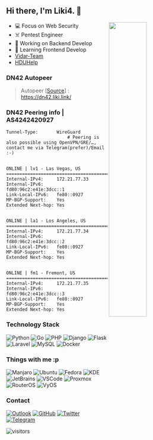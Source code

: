 ## Hi there, I'm Liki4. 👋

<a href="https://github.com/Liki4?tab=repositories">
  <img align="right" src="https://github-readme-stats.vercel.app/api?username=Liki4&show_icons=true&title_color=000&icon_color=0099ff&text_color=000&bg_color=ffffff&hide_border=true#gh-light-mode-only" width="45%" />
</a>

- 💻️ Focus on Web Security
- ☠️ Pentest Engineer
- 🔭 Working on Backend Develop
- 🌱 Learning Frontend Develop
- [Vidar-Team](https://github.com/orgs/vidar-team/)
- [HDUHelp](https://github.com/orgs/hduhelp)

### DN42 Autopeer

> Autopeer [[Source](https://github.com/lutoma/autopeer)]  : https://dn42.liki.link/

### DN42 Peering info | AS4242420927

```
Tunnel-Type:       WireGuard
                       # Peering is also possible using OpenVPN/GRE/…, contact me via Telegram(prefer)/Email :-)


ONLINE | lv1 - Las Vegas, US
=========================================
Internal-IPv4:     172.21.77.33
Internal-IPv6:     fd80:96c2:e41e:3dcc::1
Link-Local-IPv6:   fe80::0927
MP-BGP-Support:    Yes
Extended Next-hop: Yes


ONLINE | la1 - Los Angeles, US
=========================================
Internal-IPv4:     172.21.77.34
Internal-IPv6:     fd80:96c2:e41e:3dcc::2
Link-Local-IPv6:   fe80::0927
MP-BGP-Support:    Yes
Extended Next-hop: Yes


ONLINE | fm1 - Fremont, US
=========================================
Internal-IPv4:     172.21.77.35
Internal-IPv6:     fd80:96c2:e41e:3dcc::3
Link-Local-IPv6:   fe80::0927
MP-BGP-Support:    Yes
Extended Next-hop: Yes
```

### Technology Stack

![Python](https://img.shields.io/badge/python-%233776AB.svg?&style=for-the-badge&logo=python&logoColor=white)
![Go](https://img.shields.io/badge/go-%2300ADD8.svg?&style=for-the-badge&logo=go&logoColor=white)
![PHP](https://img.shields.io/badge/php-%23777bb4.svg?&style=for-the-badge&logo=php&logoColor=white)
![Django](https://img.shields.io/badge/django-%23092E20.svg?&style=for-the-badge&logo=django&logoColor=white)
![Flask](https://img.shields.io/badge/flask-%23000000.svg?&style=for-the-badge&logo=flask&logoColor=white)
![Laravel](https://img.shields.io/badge/laravel-%23FF2D20.svg?&style=for-the-badge&logo=laravel&logoColor=white)
![MySQL](https://img.shields.io/badge/mysql-%234479A1.svg?&style=for-the-badge&logo=mysql&logoColor=white)
![Docker](https://img.shields.io/badge/docker-%232496ED.svg?&style=for-the-badge&logo=docker&logoColor=white)

### Things with me :p

![Manjaro](https://img.shields.io/badge/manjaro-%2335BF5C.svg?&style=for-the-badge&logo=manjaro&logoColor=white)
![Ubuntu](https://img.shields.io/badge/ubuntu-%23E95420.svg?&style=for-the-badge&logo=ubuntu&logoColor=white)
![Fedora](https://img.shields.io/badge/Fedora-%235199DD.svg?&style=for-the-badge&logo=fedora&logoColor=white&fontColor=white)
![KDE](https://img.shields.io/badge/kde%20plasma-%231D99F3.svg?&style=for-the-badge&logo=kde&logoColor=white)
![JetBrains](https://img.shields.io/badge/jetbrains-%23000000.svg?&style=for-the-badge&logo=jetbrains&logoColor=white)
![VSCode](https://img.shields.io/badge/vscode-%23007ACC.svg?&style=for-the-badge&logo=visual-studio-code&logoColor=white)
![Proxmox](https://img.shields.io/badge/proxmox-%23E57000.svg?&style=for-the-badge&logo=proxmox&logoColor=white)
![RouterOS](https://img.shields.io/badge/RouterOS-%23444444.svg?&style=for-the-badge&logo=openwrt&logoColor=white)
![VyOS](https://img.shields.io/badge/VyOS-%23FFB50E.svg?&style=for-the-badge&logo=openwrt&logoColor=white&fontColor=white)

### Contact

[![Outlook](https://img.shields.io/badge/outlook-%230078D4.svg?&style=for-the-badge&logo=microsoft-outlook&logoColor=white)](mailto:chrislikaiyuan@outlook.com)
[![GitHub](https://img.shields.io/badge/github-%23100000.svg?&style=for-the-badge&logo=github&logoColor=white)](https://github.com/Liki4)
[![Twitter](https://img.shields.io/badge/twitter-%231DA1F2.svg?&style=for-the-badge&logo=twitter&logoColor=white)](https://twitter.com/Liki4Switch)
[![Telegram](https://img.shields.io/badge/telegram-%232B5278.svg?&style=for-the-badge&logo=telegram&logoColor=white)](https://t.me/switch_kg)

![visitors](https://visitor-badge.laobi.icu/badge?page_id=Liki4)
